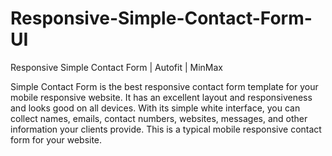 # Responsive-Simple-Contact-Form-UI
Responsive Simple Contact Form | Autofit | MinMax

Simple Contact Form is the best responsive contact form template for your mobile responsive website. It has an excellent layout and responsiveness and looks good on all devices. With its simple white interface, you can collect names, emails, contact numbers, websites, messages, and other information your clients provide. This is a typical mobile responsive contact form for your website.
